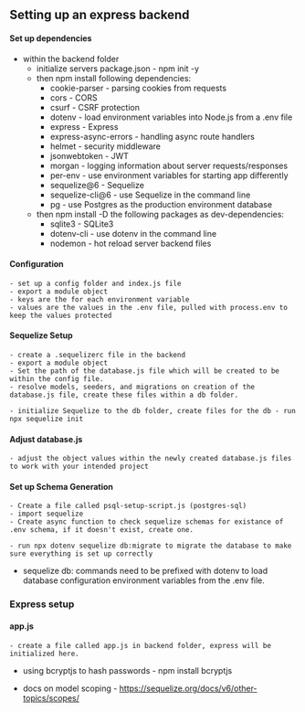 ## Setting up an express backend

#### Set up dependencies
- within the backend folder
    - initialize servers package.json - npm init -y
    - then npm install following dependencies:
        - cookie-parser - parsing cookies from requests
        - cors - CORS
        - csurf - CSRF protection
        - dotenv - load environment variables into Node.js from a .env file
        - express - Express
        - express-async-errors - handling async route handlers
        - helmet - security middleware
        - jsonwebtoken - JWT
        - morgan - logging information about server requests/responses
        - per-env - use environment variables for starting app differently
        - sequelize@6 - Sequelize
        - sequelize-cli@6 - use Sequelize in the command line
        - pg - use Postgres as the production environment database
    - then npm install -D the following packages as dev-dependencies:
        - sqlite3 - SQLite3
        - dotenv-cli - use dotenv in the command line
        - nodemon - hot reload server backend files

#### Configuration
    - set up a config folder and index.js file
    - export a module object
    - keys are the for each environment variable
    - values are the values in the .env file, pulled with process.env to keep the values protected

#### Sequelize Setup
    - create a .sequelizerc file in the backend
    - export a module object
    - Set the path of the database.js file which will be created to be within the config file.
    - resolve models, seeders, and migrations on creation of the database.js file, create these files within a db folder.

    - initialize Sequelize to the db folder, create files for the db - run npx sequelize init

#### Adjust database.js
    - adjust the object values within the newly created database.js files to work with your intended project

#### Set up Schema Generation
    - Create a file called psql-setup-script.js (postgres-sql)
    - import sequelize
    - Create async function to check sequelize schemas for existance of .env schema, if it doesn't exist, create one.

    - run npx dotenv sequelize db:migrate to migrate the database to make sure everything is set up correctly

- sequelize db: commands need to be prefixed with dotenv to load database configuration environment variables from the .env file.

### Express setup

#### app.js
    - create a file called app.js in backend folder, express will be initialized here.


- using bcryptjs to hash passwords - npm install bcryptjs

- docs on model scoping - https://sequelize.org/docs/v6/other-topics/scopes/
